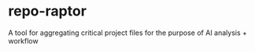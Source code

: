 # repo-raptor
A tool for aggregating critical project files for the purpose of AI analysis + workflow
